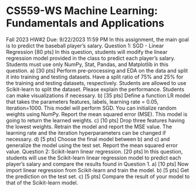# CS559-WS Machine Learning: Fundamentals and Applications
Fall 2023 HW#2
Due: 9/22/2023 11:59 PM
In this assignment, the main goal is to predict the baseball player’s salary.
Question 1: SGD - Linear Regression [80 pts]
In this question, students will modify the linear regression model provided in the class to predict each player’s salary. Students must use only NumPy, Stat, Pandas, and Matplotlib in this question.
a) [30 pts] Perform pre-processing and EDA on the data and split it into training and testing datasets. Have a split ratio of 75% and 25% for the training and testing datasets, respectively. Students are allowed to use Scikit-learn to split the dataset. Please explain the performance. Students can make visualizations if necessary.
b) [35 pts] Define a function LR model that takes the parameters features, labels, learning rate = 0.05, iteration=1000. This model will perform SGD. You can initialize random weights using NumPy. Report the mean squared error (MSE). This model is going to return the learned weights.
c) [10 pts] Drop three features having the lowest weights. Retrain the model and report the MSE value. The learning rate and the iteration hyperparameters can be changed if necessary.
d) [5 pts] Choose the final model between b) and c) and generalize the model using the test set. Report the mean squared error value.
Question 2: Scikit-learn linear regression. [20 pts]
In this question, students will use the Scikit-learn linear regression model to predict each player’s salary and compare the results found in Question 1.
a) [10 pts] Now import linear regression from Scikit-learn and train the model.
b) [5 pts] Get the prediction on the test set.
c) [5 pts] Compare the result of your model to that of the Scikit-learn model.
 